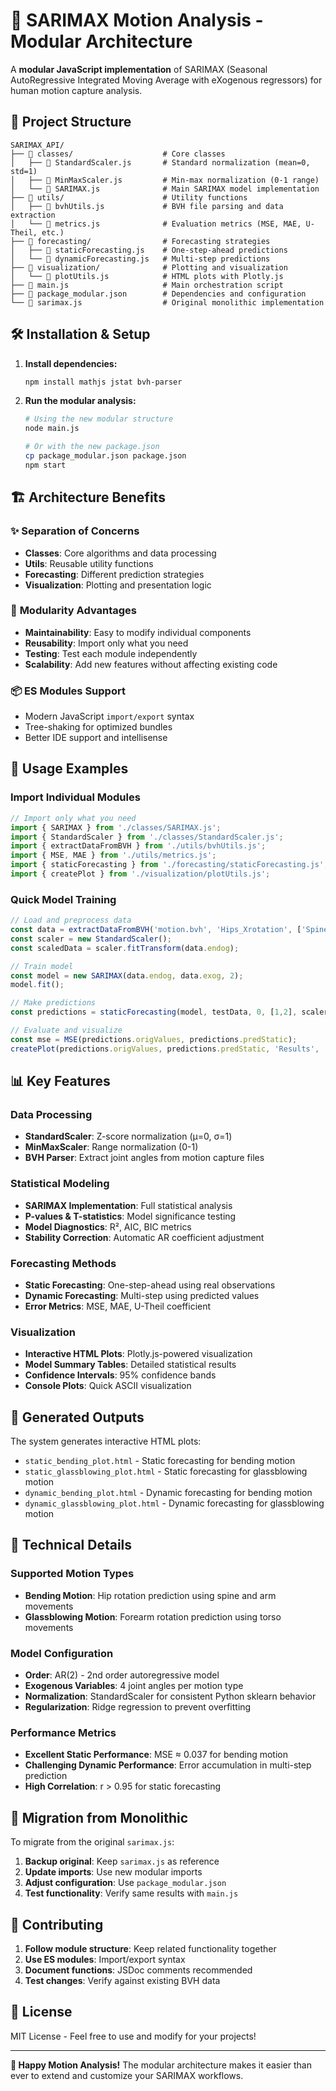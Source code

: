 # 🚀 SARIMAX Motion Analysis - Modular Architecture

A **modular JavaScript implementation** of SARIMAX (Seasonal AutoRegressive Integrated Moving Average with eXogenous regressors) for human motion capture analysis.

## 📁 Project Structure

```
SARIMAX_API/
├── 📂 classes/                    # Core classes
│   ├── 📄 StandardScaler.js       # Standard normalization (mean=0, std=1)
│   ├── 📄 MinMaxScaler.js         # Min-max normalization (0-1 range)
│   └── 📄 SARIMAX.js              # Main SARIMAX model implementation
├── 📂 utils/                      # Utility functions
│   ├── 📄 bvhUtils.js             # BVH file parsing and data extraction
│   └── 📄 metrics.js              # Evaluation metrics (MSE, MAE, U-Theil, etc.)
├── 📂 forecasting/                # Forecasting strategies
│   ├── 📄 staticForecasting.js    # One-step-ahead predictions
│   └── 📄 dynamicForecasting.js   # Multi-step predictions
├── 📂 visualization/              # Plotting and visualization
│   └── 📄 plotUtils.js            # HTML plots with Plotly.js
├── 📄 main.js                     # Main orchestration script
├── 📄 package_modular.json        # Dependencies and configuration
└── 📄 sarimax.js                  # Original monolithic implementation
```

## 🛠️ Installation & Setup

1. **Install dependencies:**
   ```bash
   npm install mathjs jstat bvh-parser
   ```

2. **Run the modular analysis:**
   ```bash
   # Using the new modular structure
   node main.js
   
   # Or with the new package.json
   cp package_modular.json package.json
   npm start
   ```

## 🏗️ Architecture Benefits

### ✨ **Separation of Concerns**
- **Classes**: Core algorithms and data processing
- **Utils**: Reusable utility functions  
- **Forecasting**: Different prediction strategies
- **Visualization**: Plotting and presentation logic

### 🔧 **Modularity Advantages**
- **Maintainability**: Easy to modify individual components
- **Reusability**: Import only what you need
- **Testing**: Test each module independently
- **Scalability**: Add new features without affecting existing code

### 📦 **ES Modules Support**
- Modern JavaScript `import/export` syntax
- Tree-shaking for optimized bundles
- Better IDE support and intellisense

## 🎯 Usage Examples

### Import Individual Modules
```javascript
// Import only what you need
import { SARIMAX } from './classes/SARIMAX.js';
import { StandardScaler } from './classes/StandardScaler.js';
import { extractDataFromBVH } from './utils/bvhUtils.js';
import { MSE, MAE } from './utils/metrics.js';
import { staticForecasting } from './forecasting/staticForecasting.js';
import { createPlot } from './visualization/plotUtils.js';
```

### Quick Model Training
```javascript
// Load and preprocess data
const data = extractDataFromBVH('motion.bvh', 'Hips_Xrotation', ['Spine_Yrotation']);
const scaler = new StandardScaler();
const scaledData = scaler.fitTransform(data.endog);

// Train model
const model = new SARIMAX(data.endog, data.exog, 2);
model.fit();

// Make predictions
const predictions = staticForecasting(model, testData, 0, [1,2], scaler, 0);

// Evaluate and visualize
const mse = MSE(predictions.origValues, predictions.predStatic);
createPlot(predictions.origValues, predictions.predStatic, 'Results', 'output.html');
```

## 📊 Key Features

### **Data Processing**
- **StandardScaler**: Z-score normalization (μ=0, σ=1)
- **MinMaxScaler**: Range normalization (0-1)
- **BVH Parser**: Extract joint angles from motion capture files

### **Statistical Modeling**
- **SARIMAX Implementation**: Full statistical analysis
- **P-values & T-statistics**: Model significance testing
- **Model Diagnostics**: R², AIC, BIC metrics
- **Stability Correction**: Automatic AR coefficient adjustment

### **Forecasting Methods**
- **Static Forecasting**: One-step-ahead using real observations
- **Dynamic Forecasting**: Multi-step using predicted values
- **Error Metrics**: MSE, MAE, U-Theil coefficient

### **Visualization**
- **Interactive HTML Plots**: Plotly.js-powered visualization
- **Model Summary Tables**: Detailed statistical results
- **Confidence Intervals**: 95% confidence bands
- **Console Plots**: Quick ASCII visualization

## 🎨 Generated Outputs

The system generates interactive HTML plots:
- `static_bending_plot.html` - Static forecasting for bending motion
- `static_glassblowing_plot.html` - Static forecasting for glassblowing motion  
- `dynamic_bending_plot.html` - Dynamic forecasting for bending motion
- `dynamic_glassblowing_plot.html` - Dynamic forecasting for glassblowing motion

## 🔬 Technical Details

### **Supported Motion Types**
- **Bending Motion**: Hip rotation prediction using spine and arm movements
- **Glassblowing Motion**: Forearm rotation prediction using torso movements

### **Model Configuration**
- **Order**: AR(2) - 2nd order autoregressive model
- **Exogenous Variables**: 4 joint angles per motion type
- **Normalization**: StandardScaler for consistent Python sklearn behavior
- **Regularization**: Ridge regression to prevent overfitting

### **Performance Metrics**
- **Excellent Static Performance**: MSE ≈ 0.037 for bending motion
- **Challenging Dynamic Performance**: Error accumulation in multi-step prediction
- **High Correlation**: r > 0.95 for static forecasting

## 🚀 Migration from Monolithic

To migrate from the original `sarimax.js`:

1. **Backup original**: Keep `sarimax.js` as reference
2. **Update imports**: Use new modular imports  
3. **Adjust configuration**: Use `package_modular.json`
4. **Test functionality**: Verify same results with `main.js`

## 🤝 Contributing

1. **Follow module structure**: Keep related functionality together
2. **Use ES modules**: Import/export syntax
3. **Document functions**: JSDoc comments recommended
4. **Test changes**: Verify against existing BVH data

## 📝 License

MIT License - Feel free to use and modify for your projects!

---

**🎉 Happy Motion Analysis!** The modular architecture makes it easier than ever to extend and customize your SARIMAX workflows. 